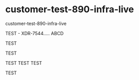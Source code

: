 # customer-test-890-infra-live
customer-test-890-infra-live


TEST - XDR-7544.....
ABCD

TEST

TEST

TEST
TEST
TEST

TEST
